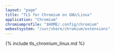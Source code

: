 ```yaml
---
layout: "page"
title: "TLS for Chromium on GNU/Linux"
application: "Chromium"
chromiumprofile: "$HOME/.config/chromium"
webextsystem: "/usr/share/chromium/extensions"
---
```


{% include tls_chromium_linux.md %}
